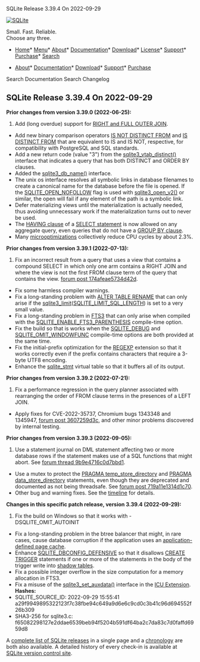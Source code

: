 




SQLite Release 3\.39\.4 On 2022\-09\-29




[![SQLite](../images/sqlite370_banner.gif)](../index.html)


Small. Fast. Reliable.  
Choose any three.


* [Home](../index.html)* [Menu](javascript:void(0))* [About](../about.html)* [Documentation](../docs.html)* [Download](../download.html)* [License](../copyright.html)* [Support](../support.html)* [Purchase](../prosupport.html)* [Search](javascript:void(0))




* [About](../about.html)* [Documentation](../docs.html)* [Download](../download.html)* [Support](../support.html)* [Purchase](../prosupport.html)






Search Documentation
Search Changelog







## SQLite Release 3\.39\.4 On 2022\-09\-29

**Prior changes from version 3\.39\.0 (2022\-06\-25\):**


1. Add (long overdue) support for [RIGHT and FULL OUTER JOIN](../lang_select.html#rjoin).
- Add new binary comparison operators [IS NOT DISTINCT FROM](../lang_expr.html#isdf) and [IS DISTINCT FROM](../lang_expr.html#isdf)
 that are equivalent to IS and IS NOT, respective, for compatibility with
 PostgreSQL and SQL standards.
- Add a new return code (value "3") from the [sqlite3\_vtab\_distinct()](../c3ref/vtab_distinct.html)
 interface that indicates a query that has both DISTINCT and ORDER BY
 clauses.
- Added the [sqlite3\_db\_name()](../c3ref/db_name.html) interface.
- The unix os interface resolves all symbolic links in database
 filenames to create a canonical name for the database before the
 file is opened.
 If the [SQLITE\_OPEN\_NOFOLLOW](../c3ref/c_open_autoproxy.html) flag is used with [sqlite3\_open\_v2()](../c3ref/open.html)
 or similar, the open will fail if any element of the path is a
 symbolic link.
- Defer materializing views until the materialization
 is actually needed, thus avoiding unnecessary work if the materialization turns
 out to never be used.
- The [HAVING clause](../lang_select.html#resultset) of a [SELECT statement](../lang_select.html) is now allowed on any aggregate query,
 even queries that do not have a [GROUP BY clause](../lang_select.html#resultset).
- Many [microoptimizations](../cpu.html#microopt) collectively reduce CPU cycles by about 2\.3%.


**Prior changes from version 3\.39\.1 (2022\-07\-13\):**


1. Fix an incorrect result from a query that uses a view that contains a compound
 SELECT in which only one arm contains a RIGHT JOIN and where the view is not
 the first FROM clause term of the query that contains the view.
 [forum post 174afeae5734d42d](https://sqlite.org/forum/forumpost/174afeae5734d42d).
- Fix some harmless compiler warnings.
- Fix a long\-standing problem with [ALTER TABLE RENAME](../lang_altertable.html#altertabrename) that can only arise
 if the [sqlite3\_limit](../c3ref/limit.html)([SQLITE\_LIMIT\_SQL\_LENGTH](../c3ref/c_limit_attached.html#sqlitelimitsqllength)) is set to a very small value.
- Fix a long\-standing problem in [FTS3](../fts3.html) that can only arise when compiled with
 the [SQLITE\_ENABLE\_FTS3\_PARENTHESIS](../compile.html#enable_fts3_parenthesis) compile\-time option.
- Fix the build so that is works when the [SQLITE\_DEBUG](../compile.html#debug) and
 [SQLITE\_OMIT\_WINDOWFUNC](../compile.html#omit_windowfunc) compile\-time options are both provided at the
 same time.
- Fix the initial\-prefix optimization for the [REGEXP](../lang_expr.html#regexp) extension so that it works
 correctly even if the prefix contains characters that require a 3\-byte UTF8
 encoding.
- Enhance the [sqlite\_stmt](../stmt.html) virtual table so that it buffers all of its output.


**Prior changes from version 3\.39\.2 (2022\-07\-21\):**


1. Fix a performance regression in the query planner associated with rearranging
 the order of FROM clause terms in the presences of a LEFT JOIN.
- Apply fixes for CVE\-2022\-35737, Chromium bugs 1343348 and 1345947,
 [forum post 3607259d3c](https://sqlite.org/forum/forumpost/3607259d3c), and
 other minor problems discovered by internal testing.


**Prior changes from version 3\.39\.3 (2022\-09\-05\):**


1. Use a statement journal on DML statement affecting two or more database
 rows if the statement makes use of a SQL functions that might abort. See
 [forum thread 9b9e4716c0d7bbd1](https://sqlite.org/forum/forumpost/9b9e4716c0d7bbd1).
- Use a mutex to protect the [PRAGMA temp\_store\_directory](../pragma.html#pragma_temp_store_directory) and
 [PRAGMA data\_store\_directory](../pragma.html#pragma_data_store_directory) statements, even though they are deprecated and
 documented as not being threadsafe. See
 [forum post 719a11e1314d1c70](https://sqlite.org/forum/forumpost/719a11e1314d1c70).
- Other bug and warning fixes. See the
 [timeline](https://sqlite.org/src/timeline?p=version-3.39.3&bt=version-3.39.2)
 for details.


**Changes in this specific patch release, version 3\.39\.4 (2022\-09\-29\):**


1. Fix the build on Windows so that it works with \-DSQLITE\_OMIT\_AUTOINIT
- Fix a long\-standing problem in the btree balancer that might, in rare cases,
 cause database corruption if the application uses an
 [application\-defined page cache](../c3ref/pcache_methods2.html).
- Enhance [SQLITE\_DBCONFIG\_DEFENSIVE](../c3ref/c_dbconfig_defensive.html#sqlitedbconfigdefensive) so that it disallows [CREATE TRIGGER](../lang_createtrigger.html)
 statements if one or more of the statements in the body of the trigger write
 into [shadow tables](../vtab.html#xshadowname).
- Fix a possible integer overflow in the size computation for a memory allocation
 in FTS3\.
- Fix a misuse of the [sqlite3\_set\_auxdata()](../c3ref/get_auxdata.html) interface in the
 [ICU Extension](https://sqlite.org/src/dir/ext/icu).
**Hashes:**
- SQLITE\_SOURCE\_ID: 2022\-09\-29 15:55:41 a29f9949895322123f7c38fbe94c649a9d6e6c9cd0c3b41c96d694552f26b309
- SHA3\-256 for sqlite3\.c: f65082298127e2ddae6539beb94f5204b591df64ba2c7da83c7d0faffd6959d8



A [complete list of SQLite releases](../changes.html)
 in a single page and a [chronology](../chronology.html) are both also available.
 A detailed history of every
 check\-in is available at
 [SQLite version control site](https://www.sqlite.org/src/timeline).










